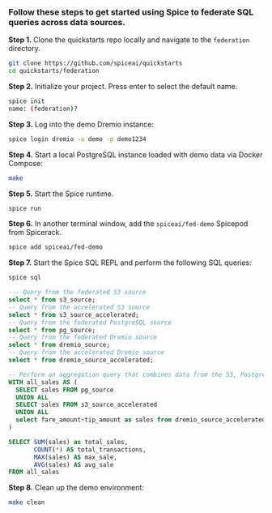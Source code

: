 ### Follow these steps to get started using Spice to federate SQL queries across data sources.

**Step 1.** Clone the quickstarts repo locally and navigate to the `federation` directory.

```bash
git clone https://github.com/spiceai/quickstarts
cd quickstarts/federation
```

**Step 2.** Initialize your project.  Press enter to select the default name.

```bash
spice init
name: (federation)?
```

**Step 3.** Log into the demo Dremio instance:

```bash
spice login dremio -u demo -p demo1234
```

**Step 4.** Start a local PostgreSQL instance loaded with demo data via Docker Compose:

```bash
make
```

**Step 5.** Start the Spice runtime.

```bash
spice run
```

**Step 6.** In another terminal window, add the `spiceai/fed-demo` Spicepod from Spicerack.

```bash
spice add spiceai/fed-demo
```

**Step 7.** Start the Spice SQL REPL and perform the following SQL queries:

```bash
spice sql
```

```sql
--- Query from the federated S3 source
select * from s3_source;
-- Query from the accelerated S3 source
select * from s3_source_accelerated;
-- Query from the federated PostgreSQL source
select * from pg_source;
-- Query from the federated Dremio source
select * from dremio_source;
-- Query from the accelerated Dremio source
select * from dremio_source_accelerated;

-- Perform an aggregation query that combines data from the S3, PostgreSQL and Dremio sources
WITH all_sales AS (
  SELECT sales FROM pg_source 
  UNION ALL 
  SELECT sales FROM s3_source_accelerated
  UNION ALL
  select fare_amount+tip_amount as sales from dremio_source_accelerated
)

SELECT SUM(sales) as total_sales, 
       COUNT(*) AS total_transactions,
       MAX(sales) AS max_sale,
       AVG(sales) AS avg_sale
FROM all_sales
```

**Step 8.** Clean up the demo environment:

```bash
make clean
```

